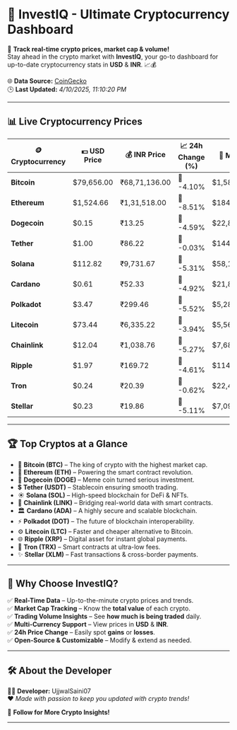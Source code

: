   
# 🚀 **InvestIQ - Ultimate Cryptocurrency Dashboard**  
📢 **Track real-time crypto prices, market cap & volume!**  
Stay ahead in the crypto market with **InvestIQ**, your go-to dashboard for up-to-date cryptocurrency stats in **USD** & **INR**. 📈💰  

🌐 **Data Source:** [CoinGecko](https://www.coingecko.com)  
🕒 **Last Updated:** *4/10/2025, 11:10:20 PM*  

---

## 📊 **Live Cryptocurrency Prices**  

| 🪙 **Cryptocurrency** | 💵 **USD Price** | 💰 **INR Price** | 📈 **24h Change (%)** | 🏦 **Market Cap (USD)** | 🔄 **24h Volume (USD)** |
|----------------------|------------------|------------------|------------------|------------------|------------------|
| **Bitcoin** | $79,656.00 | ₹68,71,136.00 | 🔴 -4.10% | $1,581,254,876,383.16 | $42,979,983,872.39 |
| **Ethereum** | $1,524.66 | ₹1,31,518.00 | 🔴 -8.51% | $184,005,463,869.32 | $21,147,129,232.97 |
| **Dogecoin** | $0.15 | ₹13.25 | 🔴 -4.59% | $22,859,163,803.57 | $1,272,143,728.82 |
| **Tether** | $1.00 | ₹86.22 | 🔴 -0.03% | $144,295,096,256.64 | $38,493,105,011.34 |
| **Solana** | $112.82 | ₹9,731.67 | 🔴 -5.31% | $58,110,997,148.80 | $4,965,819,146.43 |
| **Cardano** | $0.61 | ₹52.33 | 🔴 -4.92% | $21,834,167,500.85 | $894,531,291.99 |
| **Polkadot** | $3.47 | ₹299.46 | 🔴 -5.52% | $5,286,355,793.00 | $228,439,480.36 |
| **Litecoin** | $73.44 | ₹6,335.22 | 🔴 -3.94% | $5,562,369,921.44 | $400,098,798.76 |
| **Chainlink** | $12.04 | ₹1,038.76 | 🔴 -5.27% | $7,683,657,154.20 | $496,266,977.74 |
| **Ripple** | $1.97 | ₹169.72 | 🔴 -4.61% | $114,666,278,964.21 | $3,881,015,945.79 |
| **Tron** | $0.24 | ₹20.39 | 🔴 -0.62% | $22,449,064,973.62 | $969,567,213.50 |
| **Stellar** | $0.23 | ₹19.86 | 🔴 -5.11% | $7,091,403,336.96 | $181,549,828.95 |

---

## 🏆 **Top Cryptos at a Glance**  

- 🚀 **Bitcoin (BTC)** – The king of crypto with the highest market cap.  
- 💎 **Ethereum (ETH)** – Powering the smart contract revolution.  
- 🐶 **Dogecoin (DOGE)** – Meme coin turned serious investment.  
- 💲 **Tether (USDT)** – Stablecoin ensuring smooth trading.  
- ☀️ **Solana (SOL)** – High-speed blockchain for DeFi & NFTs.  
- 🔗 **Chainlink (LINK)** – Bridging real-world data with smart contracts.  
- 🏛 **Cardano (ADA)** – A highly secure and scalable blockchain.  
- ⚡ **Polkadot (DOT)** – The future of blockchain interoperability.  
- ⚙️ **Litecoin (LTC)** – Faster and cheaper alternative to Bitcoin.  
- 🌐 **Ripple (XRP)** – Digital asset for instant global payments.  
- 🚀 **Tron (TRX)** – Smart contracts at ultra-low fees.  
- ✨ **Stellar (XLM)** – Fast transactions & cross-border payments.  

---

## 🎯 **Why Choose InvestIQ?**  

✅ **Real-Time Data** – Up-to-the-minute crypto prices and trends.  
✅ **Market Cap Tracking** – Know the **total value** of each crypto.  
✅ **Trading Volume Insights** – See **how much is being traded** daily.  
✅ **Multi-Currency Support** – View prices in **USD** & **INR**.  
✅ **24h Price Change** – Easily spot **gains** or **losses**.  
✅ **Open-Source & Customizable** – Modify & extend as needed.  

---

## 🛠 **About the Developer**  

👨‍💻 **Developer:** UjjwalSaini07  
❤️ *Made with passion to keep you updated with crypto trends!*  

🔗 **Follow for More Crypto Insights!**  

---
